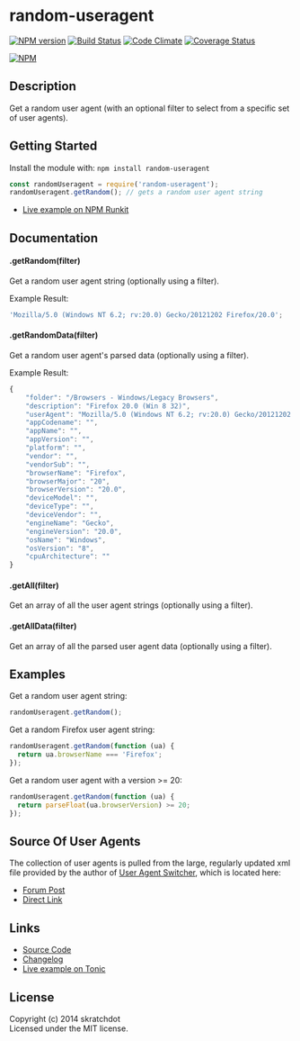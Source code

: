 # random-useragent

[![NPM version](https://badge.fury.io/js/random-useragent.svg)](http://badge.fury.io/js/random-useragent)
[![Build Status](https://travis-ci.org/skratchdot/random-useragent.png?branch=master)](https://travis-ci.org/skratchdot/random-useragent)
[![Code Climate](https://codeclimate.com/github/skratchdot/random-useragent.png)](https://codeclimate.com/github/skratchdot/random-useragent)
[![Coverage Status](https://coveralls.io/repos/skratchdot/random-useragent/badge.svg?branch=master&service=github)](https://coveralls.io/github/skratchdot/random-useragent?branch=master)

[![NPM](https://nodei.co/npm/random-useragent.png)](https://npmjs.org/package/random-useragent)

## Description

Get a random user agent (with an optional filter to select from a specific set of user agents).

## Getting Started

Install the module with: `npm install random-useragent`

```javascript
const randomUseragent = require('random-useragent');
randomUseragent.getRandom(); // gets a random user agent string
```

- [Live example on NPM Runkit](https://npm.runkit.com/random-useragent)

## Documentation

#### .getRandom(filter)

Get a random user agent string (optionally using a filter).

Example Result:

```javascript
'Mozilla/5.0 (Windows NT 6.2; rv:20.0) Gecko/20121202 Firefox/20.0';
```

#### .getRandomData(filter)

Get a random user agent's parsed data (optionally using a filter).

Example Result:

```javascript
{
	"folder": "/Browsers - Windows/Legacy Browsers",
	"description": "Firefox 20.0 (Win 8 32)",
	"userAgent": "Mozilla/5.0 (Windows NT 6.2; rv:20.0) Gecko/20121202 Firefox/20.0",
	"appCodename": "",
	"appName": "",
	"appVersion": "",
	"platform": "",
	"vendor": "",
	"vendorSub": "",
	"browserName": "Firefox",
	"browserMajor": "20",
	"browserVersion": "20.0",
	"deviceModel": "",
	"deviceType": "",
	"deviceVendor": "",
	"engineName": "Gecko",
	"engineVersion": "20.0",
	"osName": "Windows",
	"osVersion": "8",
	"cpuArchitecture": ""
}
```

#### .getAll(filter)

Get an array of all the user agent strings (optionally using a filter).

#### .getAllData(filter)

Get an array of all the parsed user agent data (optionally using a filter).

## Examples

Get a random user agent string:

```javascript
randomUseragent.getRandom();
```

Get a random Firefox user agent string:

```javascript
randomUseragent.getRandom(function (ua) {
  return ua.browserName === 'Firefox';
});
```

Get a random user agent with a version >= 20:

```javascript
randomUseragent.getRandom(function (ua) {
  return parseFloat(ua.browserVersion) >= 20;
});
```

## Source Of User Agents

The collection of user agents is pulled from the large, regularly updated xml file
provided by the author of [User Agent Switcher](http://chrispederick.com/work/user-agent-switcher/),
which is located here:

- [Forum Post](http://techpatterns.com/forums/about304.html)
- [Direct Link](http://techpatterns.com/downloads/firefox/useragentswitcher.xml)

## Links

- [Source Code](https://github.com/skratchdot/random-useragent)
- [Changelog](https://github.com/skratchdot/random-useragent/blob/master/CHANGELOG.md)
- [Live example on Tonic](https://tonicdev.com/npm/random-useragent)

## License

Copyright (c) 2014 skratchdot  
Licensed under the MIT license.
